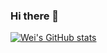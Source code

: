 ### Hi there 👋

[![Wei's GitHub stats](https://github-readme-stats.vercel.app/api?username=weiningwei)](https://github.com/anuraghazra/github-readme-stats)

<!--
**weiningwei/weiningwei** is a ✨ _special_ ✨ repository because its `README.md` (this file) appears on your GitHub profile.

Here are some ideas to get you started:

- 🔭 I’m currently working on ...
- 🌱 I’m currently learning ...
- 👯 I’m looking to collaborate on ...
- 🤔 I’m looking for help with ...
- 💬 Ask me about ...
- 📫 How to reach me: ...
- 😄 Pronouns: ...
- ⚡ Fun fact: ...
-->
